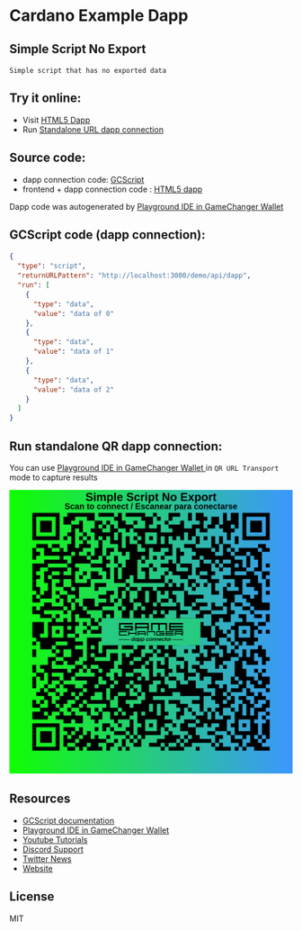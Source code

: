
# Cardano Example Dapp

## **Simple Script No Export**

    Simple script that has no exported data


## Try it online: 

-  Visit [HTML5 Dapp](https://raw.githubusercontent.com/GameChangerFinance/gamechanger.wallet/main/examples/Simple%20Script%20No%20Export.html)
-  Run [Standalone URL dapp connection](https://beta-wallet.gamechanger.finance/api/2/run/1-H4sIAAAAAAAAA6tWKqksSFWyUipOLsosKFHSUSpKLSktygsN8glILClJLcoDymWUlBRY6evn5Ccn5mTkF5dYGRsYGOinpObm6ycWZOqnJBYUgDSWAtVGV8MMTEksSQSKliXmlMK4CvlpCgZKtTqE1BgSocZIqTa2FgDyOc7tvgAAAA)

## Source code:

- dapp connection code: [GCScript](Simple%20Script%20No%20Export.gcscript)
- frontend + dapp connection code : [HTML5 dapp](Simple%20Script%20No%20Export.html)

Dapp code was autogenerated by [Playground IDE in GameChanger Wallet ](https://beta-wallet.gamechanger.finance/playground)

## GCScript code (dapp connection):
```json
{
  "type": "script",
  "returnURLPattern": "http://localhost:3000/demo/api/dapp",
  "run": [
    {
      "type": "data",
      "value": "data of 0"
    },
    {
      "type": "data",
      "value": "data of 1"
    },
    {
      "type": "data",
      "value": "data of 2"
    }
  ]
}
```

## Run standalone QR dapp connection: 

You can use [Playground IDE in GameChanger Wallet ](https://beta-wallet.gamechanger.finance/playground) in `QR URL Transport` mode to capture results

[![QR URL Transport](Simple%20Script%20No%20Export.png)](https://beta-wallet.gamechanger.finance/api/2/run/1-H4sIAAAAAAAAA6tWKqksSFWyUipOLsosKFHSUSpKLSktygsN8glILClJLcoDymWUlBRY6evn5Ccn5mTkF5dYGRsYGOinpObm6ycWZOqnJBYUgDSWAtVGV8MMTEksSQSKliXmlMK4CvlpCgZKtTqE1BgSocZIqTa2FgDyOc7tvgAAAA)

## Resources
- [GCScript documentation](https://beta-wallet.gamechanger.finance/doc/api/v2/api.html)
- [Playground IDE in GameChanger Wallet ](https://beta-wallet.gamechanger.finance/playground)
- [Youtube Tutorials](https://www.youtube.com/@gamechanger.finance)
- [Discord Support](https://discord.gg/vpbfyRaDKG)
- [Twitter News](https://twitter.com/GameChangerOk)
- [Website](https://gamechanger.finance)

## License
MIT 
    
